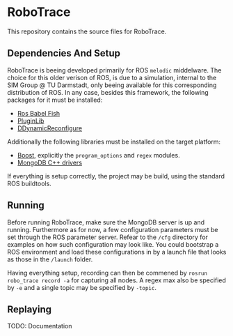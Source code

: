 # RoboTrace
This repository contains the source files for RoboTrace.

## Dependencies And Setup
RoboTrace is beeing developed primarily for ROS `melodic` middelware. The choice for this older verison of ROS, is due to a simulation, internal to the SIM Group @ TU Darmstadt, only beeing available for this corresponding distribution of ROS. In any case, besides this framework, the following packages for it must be installed:

 - [Ros Babel Fish](https://github.com/StefanFabian/ros_babel_fish)
 - [PluginLib](http://wiki.ros.org/pluginlib)
 - [DDynamicReconfigure](https://github.com/pal-robotics/ddynamic_reconfigure)

Additionally the following libraries must be installed on the target platform:

 - [Boost](https://www.boost.org/), explicitly the `program_options` and `regex` modules.
 - [MongoDB C++ drivers](https://www.mongodb.com/docs/drivers/cxx/) 

If everything is setup correctly, the project may be build, using the standard ROS buildtools.  

## Running
Before running RoboTrace, make sure the MongoDB server is up and running. Furthermore as for now, a few configuration parameters must be set through the ROS parameter server. Refear to the `/cfg` directory for examples on how such configuration may look like. You could bootstrap a ROS environment and load these configurations in by a launch file that looks as those in the `/launch` folder. 

Having everything setup, recording can then be commened by `rosrun robo_trace record -a` for capturing all nodes. A regex max also be specified by `-e` and a single topic may be specified by `-topic`.

## Replaying
TODO: Documentation
